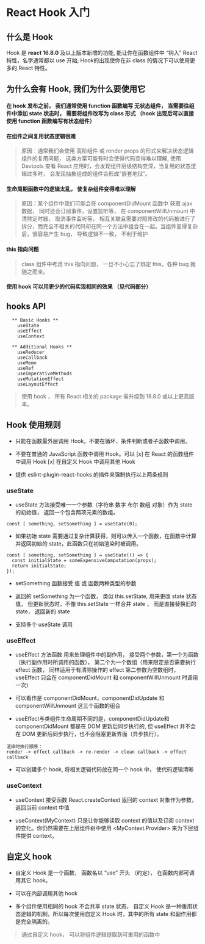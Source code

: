 # React Hook 入门

## 什么是 Hook
Hook 是 **react 16.8.0** 及以上版本新增的功能, 能让你在函数组件中 “钩入” React 特性，名字通常都以 use 开始;
Hook的出现使你在非 class 的情况下可以使用更多的 React 特性。


## 为什么会有 Hook, 我们为什么要使用它

#### 在 hook 发布之前， 我们通常使用 function 函数编写 无状态组件， 当需要往组件中添加 state 状态时， 需要将组件改写为 class 形式 （hook 出现后可以直接使用 function 函数编写有状态组件）



#### 在组件之间复用状态逻辑很难
> 原因：通常我们会使用 高阶组件 或 render props 的形式来解决状态逻辑组件的复用问题， 这类方案可能有时会使得代码变得难以理解, 使用 Devtools 查看 React 应用时，会发现组件层级结构变深，当复用的状态逻辑过多时， 会发现抽象组成的组件会形成“嵌套地狱”。



#### 生命周期函数中的逻辑太乱， 使复杂组件变得难以理解  
> 原因：某个组件中我们可能会在 componentDidMount 函数中 获取 ajax 数据， 同时还会订阅事件，设置监听等， 在 componentWillUnmount 中清除定时器， 取消事件监听等， 相互关联且需要对照修改的代码被进行了拆分，而完全不相关的代码却在同一个方法中组合在一起。当组件变得复杂后，很容易产生 bug， 导致逻辑不一致， 不利于维护


#### this 指向问题
> class 组件中考虑 this 指向问题， 一旦不小心忘了绑定 this，各种 bug 就随之而来。 


#### 使用 hook 可以用更少的代码实现相同的效果 （见代码部分）


## hooks API
```
  ** Basic Hooks **
    useState
    useEffect
    useContext

  ** Additional Hooks **
    useReducer
    useCallback
    useMemo
    useRef
    useImperativeMethods
    useMutationEffect
    useLayoutEffect
```
> 使用 hook ， 所有 React 相关的 package 需升级到 16.8.0 或以上更高版本。



## Hook 使用规则
- 只能在函数最外层调用 Hook。不要在循环、条件判断或者子函数中调用。

- 不要在普通的 JavaScript 函数中调用 Hook。可以
  [x] 在 React 的函数组件中调用 Hook
  [x] 在自定义 Hook 中调用其他 Hook

- 提供 eslint-plugin-react-hooks 的插件来强制执行以上两条规则



### useState
- useState 方法接受唯一一个参数（字符串 数字 布尔 数组 对象）作为 state 的初始值， 返回一个包含两项元素的数组。

```
const [ something, setSomething ] = useState(0);
```

- 如果初始 state 需要通过复杂计算获得，则可以传入一个函数，在函数中计算并返回初始的 state，此函数只在初始渲染时被调用。
```
const [ something, setSomething ] = useState(() => {
  const initialState = someExpensiveComputation(props);
  return initialState;
});
```

- setSomething 函数接受 值 或 函数两种类型的参数

- 返回的 setSomething 为一个函数， 类似 this.setState, 用来更改 state 状态值， 但更新状态时，不像 this.setState 一样合并 state ， 而是直接替换旧的 state， 返回新的 state

- 支持多个 useState 调用





### useEffect
- useEffect 方法函数 用来处理组件中的副作用， 接受两个参数，第一个为函数（执行副作用时所调用的函数）， 第二个为一个数组（用来限定是否需要执行 effect 函数， 同样适用于有清除操作的 effect 第二参数为空数组时， useEffect 只会在 componentDidMount 和 componentWillUnmount 时调用一次）


- 可以看作是 componentDidMount，componentDidUpdate 和 componentWillUnmount 这三个函数的组合

- useEffect与类组件生命周期不同的是，componentDidUpdate和componentDidMount 都是在 DOM 更新后同步执行的, 但 useEffect 并不会在 DOM 更新后同步执行，也不会阻塞更新界面（异步执行）。

```
渲染时执行顺序：
render -> effect callback -> re-render -> clean callback -> effect callback
```

- 可以创建多个 hook, 将相关逻辑代码放在同一个 hook 中， 使代码逻辑清晰






### useContext
- useContext 接受函数 React.createContext 返回的 context 对象作为参数，返回当前 context 中值

- useContext(MyContext) 只是让你能够读取 context 的值以及订阅 context 的变化。你仍然需要在上层组件树中使用 <MyContext.Provider> 来为下层组件提供 context。




## 自定义 hook
- 自定义 Hook 是一个函数， 函数名以 “use” 开头 （约定）， 在函数内部可调用其它 hook。

- 可以在内部调用其他 hook

- 多个组件使用相同的 hook 不会共享 state 状态， 自定义 Hook 是一种重用状态逻辑的机制，所以每次使用自定义 Hook 时，其中的所有 state 和副作用都是完全隔离的。

> 通过自定义 hook， 可以将组件逻辑提取到可重用的函数中


